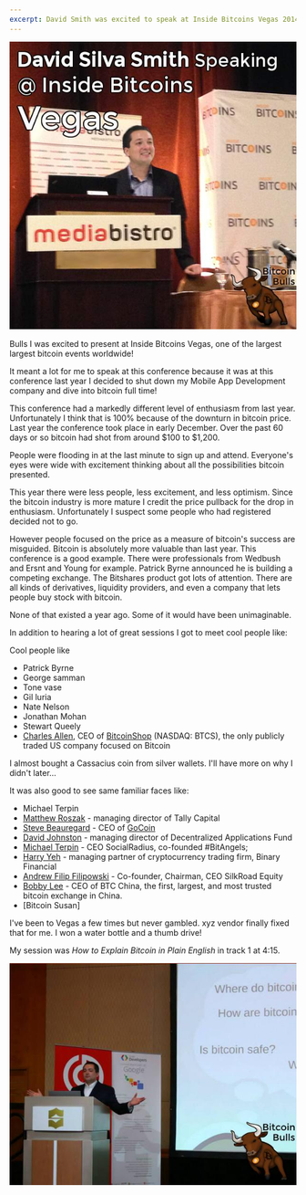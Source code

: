```yaml
---
excerpt: David Smith was excited to speak at Inside Bitcoins Vegas 2014 where Patryck Byrne made history with his announcenment.
---
```


![Inside Bitcoins Vegas](/images/inside-Bitcoins-Vegas-2014.jpg "Inside Bitcoins Vegas")

Bulls I was excited to present at Inside Bitcoins Vegas, one of the largest largest bitcoin events worldwide!

It meant a lot for me to speak at this conference because it was at this conference last year I decided to shut down my Mobile App Development company and dive into bitcoin full time!

This conference had a markedly different level of enthusiasm from last year. Unfortunately I think that is 100% because of the downturn in bitcoin price. Last year the conference took place in early December. Over the past 60 days or so bitcoin had shot from around $100 to $1,200.

People were flooding in at the last minute to sign up and attend. Everyone's eyes were wide with excitement thinking about all the possibilities bitcoin presented.

This year there were less people, less excitement, and less optimism. Since the bitcoin industry is more mature I credit the price pullback for the drop in enthusiasm. Unfortunately I suspect some people who had registered decided not to go.

However people focused on the price as a measure of bitcoin's success are misguided. Bitcoin is absolutely more valuable than last year. This conference is a good example. There were professionals from Wedbush and Ersnt and Young for example. Patrick Byrne announced he is building a competing exchange. The Bitshares product got lots of attention. There are all kinds of derivatives, liquidity providers, and even a company that lets people buy stock with bitcoin.

None of that existed a year ago. Some of it would have been unimaginable.

In addition to hearing a lot of great sessions I got to meet cool people like:

Cool people like 

* Patrick Byrne 
* George samman
* Tone vase
* Gil luria
* Nate Nelson
* Jonathan Mohan
* Stewart Queely
* [Charles Allen](http://investors.btcs.com/#team), CEO of [BitcoinShop](http://www.bitcoinshop.us/) (NASDAQ: BTCS), the only publicly traded US company focused on Bitcoin

I almost bought a Cassacius coin from silver wallets. I'll have more on why I didn't later...

It was also good to see same familiar faces like:
 * Michael Terpin 
 * [Matthew Roszak](https://twitter.com/MatthewRoszak) - managing director of Tally Capital
 * [Steve Beauregard](https://twitter.com/gocoinceo) - CEO of [GoCoin](http://www.gocoin.com/)
 * [David Johnston](https://twitter.com/DJohnstonEC) - managing director of Decentralized Applications Fund
 * [Michael Terpin](https://twitter.com/michaelterpin) - CEO SocialRadius, co-founded #BitAngels; 
 * [Harry Yeh](https://twitter.com/harryyeh) - managing  partner of cryptocurrency trading firm, Binary Financial
 * [Andrew Filip Filipowski](https://twitter.com/SilkRoadFlip) - Co-founder, Chairman, CEO SilkRoad Equity
 * [Bobby Lee](https://twitter.com/bobbyclee) - CEO of BTC China, the first, largest, and most trusted bitcoin exchange in China.
 * [Bitcoin Susan]

I've been to Vegas a few times but never gambled. xyz vendor finally fixed that for me. I won a water bottle and a thumb drive!

My session was *How to Explain Bitcoin in Plain English* in track 1 at 4:15.

![Explaining Bitcoin in Plain English](/images/explaining-bitcoin-plain-english.jpg "Explaining Bitcoin in Plain English")
